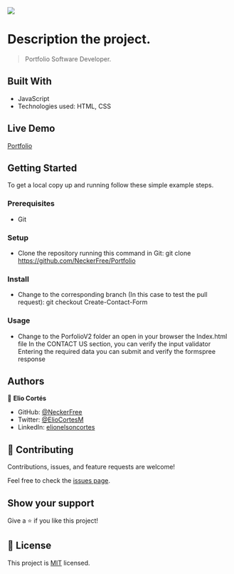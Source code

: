 ![](https://img.shields.io/badge/Microverse-blueviolet)

# Description the project.

> Portfolio Software Developer.


## Built With

- JavaScript
- Technologies used: HTML, CSS

## Live Demo 

[Portfolio](https://neckerfree.github.io/Portfolio/)

## Getting Started

To get a local copy up and running follow these simple example steps.

### Prerequisites

- Git 

### Setup
- Clone the repository running this command in Git:
  git clone https://github.com/NeckerFree/Portfolio

### Install
- Change to the corresponding branch (In this case to test the pull request):
  git checkout Create-Contact-Form

### Usage
- Change to the PorfolioV2 folder an open in your browser the Index.html file
  In the CONTACT US section, you can verify the input validator 
  Entering the required data you can submit and verify the formspree response

## Authors
👤 **Elio Cortés**

- GitHub: [@NeckerFree](https://github.com/NeckerFree)
- Twitter: [@ElioCortesM](https://twitter.com/ElioCortesM)
- LinkedIn: [elionelsoncortes](https://www.linkedin.com/in/elionelsoncortes/)

## 🤝 Contributing

Contributions, issues, and feature requests are welcome!

Feel free to check the [issues page](../../issues/).

## Show your support

Give a ⭐️ if you like this project!

## 📝 License

This project is [MIT](./MIT.md) licensed.
